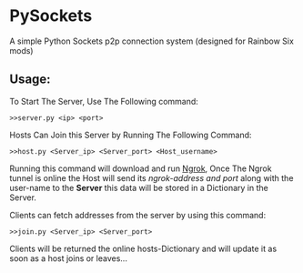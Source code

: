 # PySockets
A simple Python Sockets p2p connection system (designed for Rainbow Six mods)

## Usage:
To Start The Server, Use The Following command:
```
>>server.py <ip> <port>
```

Hosts Can Join this Server by Running The Following Command:
```
>>host.py <Server_ip> <Server_port> <Host_username>
```

Running this command will download and run [Ngrok](https://ngrok.com/), Once The Ngrok tunnel is online the Host will send its _ngrok-address and port_ along with the user-name to the **Server** this data will be stored in a Dictionary in the Server.

Clients can fetch addresses from the server by using this command:
```
>>join.py <Server_ip> <Server_port>
```

Clients will be returned the online hosts-Dictionary and will update it as soon as a host joins or leaves...


